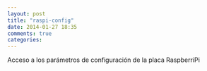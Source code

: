 ```yaml
---
layout: post
title: "raspi-config"
date: 2014-01-27 18:35
comments: true
categories: 
---
```

Acceso a los parámetros de configuración de la placa RaspberriPi

